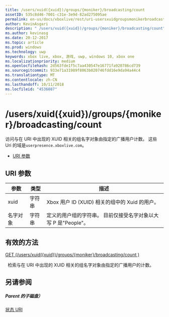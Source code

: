 ```yaml
---
title: /users/xuid({xuid})/groups/{moniker}/broadcasting/count
assetID: 535c8d46-7001-c31e-3e9d-82ad275095ae
permalink: en-us/docs/xboxlive/rest/uri-usersxuidgroupsmonikerbroadcastingcount.html
author: KevinAsgari
description: " /users/xuid({xuid})/groups/{moniker}/broadcasting/count"
ms.author: kevinasg
ms.date: 20-12-2017
ms.topic: article
ms.prod: windows
ms.technology: uwp
keywords: xbox live, xbox, 游戏, uwp, windows 10, xbox one
ms.localizationpriority: medium
ms.openlocfilehash: 2d563fde1f5c7aa430547e16771fa920786cd739
ms.sourcegitcommit: 933e71a31989f8063b020746fdd16e9da94a44c4
ms.translationtype: MT
ms.contentlocale: zh-CN
ms.lasthandoff: 10/11/2018
ms.locfileid: "4536087"
---
```

# <a name="usersxuidxuidgroupsmonikerbroadcastingcount"></a>/users/xuid({xuid})/groups/{moniker}/broadcasting/count
访问与在 URI 中出现的 XUID 相关的组名字对象由指定的广播用户计数。 这些 Uri 的域是`userpresence.xboxlive.com`。
 
  * [URI 参数](#ID4EV)
 
<a id="ID4EV"></a>

 
## <a name="uri-parameters"></a>URI 参数
 
| 参数| 类型| 描述| 
| --- | --- | --- | 
| xuid| 字符串| Xbox 用户 ID (XUID) 相关的组中的 Xuid 的用户。| 
| 名字对象| 字符串| 定义的用户组的字符串。 目前仅接受名字对象以大写 P 是"People"。| 
  
<a id="ID4E4B"></a>

 
## <a name="valid-methods"></a>有效的方法

[GET (/users/xuid({xuid})/groups/{moniker}/broadcasting/count )](uri-usersxuidgroupsmonikerbroadcastingcountget.md)

&nbsp;&nbsp;检索与在 URI 中出现的 XUID 相关的组名字对象由指定的广播用户的计数。
 
<a id="ID4EHC"></a>

 
## <a name="see-also"></a>另请参阅
 
<a id="ID4EJC"></a>

 
##### <a name="parent"></a>Parent 的子磁盘） 

[状态 URI](atoc-reference-presence.md)

   